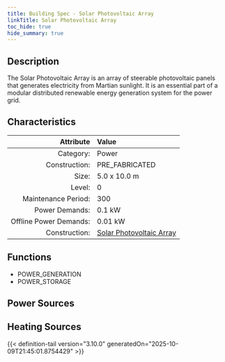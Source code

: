 ```yaml
---
title: Building Spec - Solar Photovoltaic Array
linkTitle: Solar Photovoltaic Array
toc_hide: true
hide_summary: true
---
```

<!-- This is generated by the MarsSim HelpGenertor, do not edit. -->

## Description
The Solar Photovoltaic Array is an array of steerable photovoltaic panels&#10;that generates electricity from Martian sunlight. It is an essential part of&#10;a modular distributed renewable energy generation system for the power grid.

## Characteristics

| Attribute      | Value |
|--------:|:------|
|Category:|Power|
|Construction:|PRE_FABRICATED|
|Size:|5.0 x 10.0 m|
|Level:|0|
|Maintenance Period:|300|
|Power Demands:|0.1 kW|
|Offline Power Demands:|0.01 kW|
|Construction:|[Solar Photovoltaic Array](/docs/definitions/construction/solar-photovoltaic-array)|

## Functions
      
- POWER_GENERATION
- POWER_STORAGE


## Power Sources
      

## Heating Sources



{{< definition-tail version="3.10.0" generatedOn="2025-10-09T21:45:01.8754429" >}}

